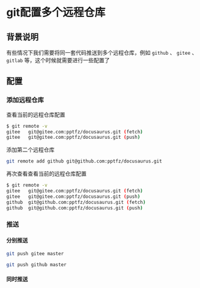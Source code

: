 # git配置多个远程仓库

## 背景说明

有些情况下我们需要将同一套代码推送到多个远程仓库，例如 `github` 、 `gitee` 、`gitlab` 等，这个时候就需要进行一些配置了



## 配置

### 添加远程仓库

查看当前的远程仓库配置

```bash
$ git remote -v
gitee	git@gitee.com:pptfz/docusaurus.git (fetch)
gitee	git@gitee.com:pptfz/docusaurus.git (push)
```



添加第二个远程仓库

```bash
git remote add github git@github.com:pptfz/docusaurus.git
```



再次查看查看当前的远程仓库配置

```bash
$ git remote -v
gitee	git@gitee.com:pptfz/docusaurus.git (fetch)
gitee	git@gitee.com:pptfz/docusaurus.git (push)
github	git@github.com:pptfz/docusaurus.git (fetch)
github	git@github.com:pptfz/docusaurus.git (push)
```



### 推送

#### 分别推送

```bash
git push gitee master
```



```bash
git push github master
```



#### 同时推送